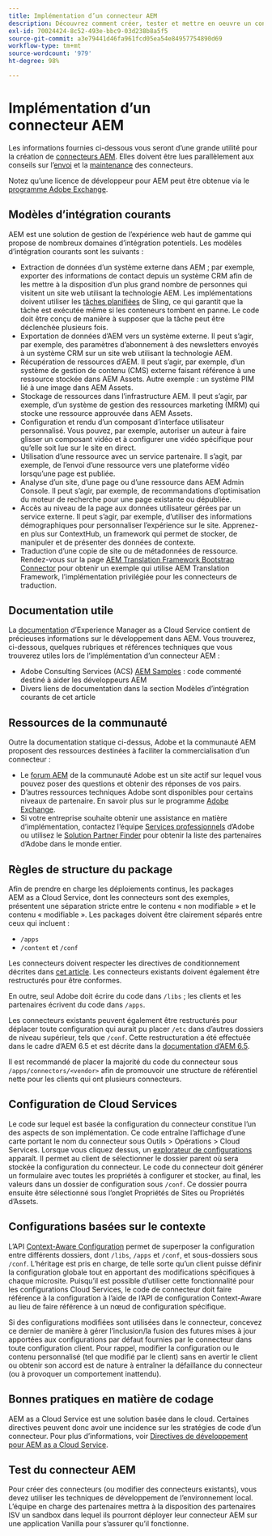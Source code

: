 ```yaml
---
title: Implémentation d’un connecteur AEM
description: Découvrez comment créer, tester et mettre en oeuvre un connecteur AEM. En outre, vous découvrez les modèles d’intégration courants.
exl-id: 70024424-8c52-493e-bbc9-03d238b8a5f5
source-git-commit: a3e79441d46fa961fcd05ea54e84957754890d69
workflow-type: tm+mt
source-wordcount: '979'
ht-degree: 98%

---
```


Implémentation d’un connecteur AEM
=============================

Les informations fournies ci-dessous vous seront d’une grande utilité pour la création de [connecteurs AEM](https://www.adobe.io/apis/experiencecloud/aem/aemconnectors.html). Elles doivent être lues parallèlement aux conseils sur l’[envoi](submit.md) et la [maintenance](maintain.md) des connecteurs.

Notez qu’une licence de développeur pour AEM peut être obtenue via le [programme Adobe Exchange](https://partners.adobe.com/exchangeprogram/experiencecloud).

Modèles d’intégration courants
---------------------------

AEM est une solution de gestion de l’expérience web haut de gamme qui propose de nombreux domaines d’intégration potentiels. Les modèles d’intégration courants sont les suivants :

* Extraction de données d’un système externe dans AEM ; par exemple, exporter des informations de contact depuis un système CRM afin de les mettre à la disposition d’un plus grand nombre de personnes qui visitent un site web utilisant la technologie AEM.  Les implémentations doivent utiliser les [tâches planifiées](https://sling.apache.org/documentation/bundles/apache-sling-eventing-and-job-handling.html#scheduled-jobs) de Sling, ce qui garantit que la tâche est exécutée même si les conteneurs tombent en panne. Le code doit être conçu de manière à supposer que la tâche peut être déclenchée plusieurs fois.
* Exportation de données d’AEM vers un système externe. Il peut s’agir, par exemple, des paramètres d’abonnement à des newsletters envoyés à un système CRM sur un site web utilisant la technologie AEM.
* Récupération de ressources d’AEM. Il peut s’agir, par exemple, d’un système de gestion de contenu (CMS) externe faisant référence à une ressource stockée dans AEM Assets. Autre exemple : un système PIM lié à une image dans AEM Assets.
* Stockage de ressources dans l’infrastructure AEM. Il peut s’agir, par exemple, d’un système de gestion des ressources marketing (MRM) qui stocke une ressource approuvée dans AEM Assets.
* Configuration et rendu d’un composant d’interface utilisateur personnalisé. Vous pouvez, par exemple, autoriser un auteur à faire glisser un composant vidéo et à configurer une vidéo spécifique pour qu’elle soit lue sur le site en direct.
* Utilisation d’une ressource avec un service partenaire. Il s’agit, par exemple, de l’envoi d’une ressource vers une plateforme vidéo lorsqu’une page est publiée.
* Analyse d’un site, d’une page ou d’une ressource dans AEM Admin Console. Il peut s’agir, par exemple, de recommandations d’optimisation du moteur de recherche pour une page existante ou dépubliée.
* Accès au niveau de la page aux données utilisateur gérées par un service externe. Il peut s’agir, par exemple, d’utiliser des informations démographiques pour personnaliser l’expérience sur le site. Apprenez-en plus sur ContextHub, un framework qui permet de stocker, de manipuler et de présenter des données de contexte.
* Traduction d’une copie de site ou de métadonnées de ressource. Rendez-vous sur la page [AEM Translation Framework Bootstrap Connector](https://github.com/Adobe-Marketing-Cloud/aem-translation-framework-bootstrap-connector) pour obtenir un exemple qui utilise AEM Translation Framework, l’implémentation privilégiée pour les connecteurs de traduction.


Documentation utile
--------------------

La [documentation](../overview/introduction.md) d’Experience Manager as a Cloud Service contient de précieuses informations sur le développement dans AEM. Vous trouverez, ci-dessous, quelques rubriques et références techniques que vous trouverez utiles lors de l’implémentation d’un connecteur AEM :

* Adobe Consulting Services (ACS) [AEM Samples](https://adobe-consulting-services.github.io/acs-aem-samples/) : code commenté destiné à aider les développeurs AEM
* Divers liens de documentation dans la section Modèles d’intégration courants de cet article

Ressources de la communauté
--------------------

Outre la documentation statique ci-dessus, Adobe et la communauté AEM proposent des ressources destinées à faciliter la commercialisation d’un connecteur :

* Le [forum AEM](https://help-forums.adobe.com/content/adobeforums/en/experience-manager-forum/adobe-experience-manager.html) de la communauté Adobe est un site actif sur lequel vous pouvez poser des questions et obtenir des réponses de vos pairs.
* D’autres ressources techniques Adobe sont disponibles pour certains niveaux de partenaire. En savoir plus sur le programme [Adobe Exchange](https://partners.adobe.com/exchangeprogram/experiencecloud).
* Si votre entreprise souhaite obtenir une assistance en matière d’implémentation, contactez l’équipe [Services professionnels](https://www.adobe.com/fr/marketing-cloud/service-support/professional-consulting-training.html) d’Adobe ou utilisez le [Solution Partner Finder](https://solutionpartners.adobe.com/home/partnerFinder.html) pour obtenir la liste des partenaires d’Adobe dans le monde entier.

Règles de structure du package
-----------------------

Afin de prendre en charge les déploiements continus, les packages AEM as a Cloud Service, dont les connecteurs sont des exemples, présentent une séparation stricte entre le contenu « non modifiable » et le contenu « modifiable ». Les packages doivent être clairement séparés entre ceux qui incluent :

* `/apps`
* `/content` et `/conf`

Les connecteurs doivent respecter les directives de conditionnement décrites dans [cet article](/help/implementing/developing/introduction/aem-project-content-package-structure.md). Les connecteurs existants doivent également être restructurés pour être conformes.

En outre, seul Adobe doit écrire du code dans `/libs` ; les clients et les partenaires écrivent du code dans `/apps`.

Les connecteurs existants peuvent également être restructurés pour déplacer toute configuration qui aurait pu placer `/etc` dans d’autres dossiers de niveau supérieur, tels que `/conf`. Cette restructuration a été effectuée dans le cadre d’AEM 6.5 et est décrite dans la [documentation d’AEM 6.5](https://experienceleague.adobe.com/docs/experience-manager-65/deploying/restructuring/repository-restructuring.html?lang=fr).

Il est recommandé de placer la majorité du code du connecteur sous `/apps/connectors/<vendor>` afin de promouvoir une structure de référentiel nette pour les clients qui ont plusieurs connecteurs.

Configuration de Cloud Services
-----------------------------

Le code sur lequel est basée la configuration du connecteur constitue l’un des aspects de son implémentation. Ce code entraîne l’affichage d’une carte portant le nom du connecteur sous Outils > Opérations > Cloud Services. Lorsque vous cliquez dessus, un [explorateur de configurations](/help/implementing/developing/introduction/configurations.md#using-configuration-browser) apparaît. Il permet au client de sélectionner le dossier parent où sera stockée la configuration du connecteur. Le code du connecteur doit générer un formulaire avec toutes les propriétés à configurer et stocker, au final, les valeurs dans un dossier de configuration sous `/conf`. Ce dossier pourra ensuite être sélectionné sous l’onglet Propriétés de Sites ou Propriétés d’Assets.


Configurations basées sur le contexte
-----------------------------

L’API [Context-Aware Configuration](https://sling.apache.org/documentation/bundles/context-aware-configuration/context-aware-configuration.html) permet de superposer la configuration entre différents dossiers, dont `/libs`, `/apps` et `/conf`, et sous-dossiers sous `/conf`. L’héritage est pris en charge, de telle sorte qu’un client puisse définir la configuration globale tout en apportant des modifications spécifiques à chaque microsite. Puisqu’il est possible d’utiliser cette fonctionnalité pour les configurations Cloud Services, le code de connecteur doit faire référence à la configuration à l’aide de l’API de configuration Context-Aware au lieu de faire référence à un nœud de configuration spécifique.

Si des configurations modifiées sont utilisées dans le connecteur, concevez ce dernier de manière à gérer l’inclusion/la fusion des futures mises à jour apportées aux configurations par défaut fournies par le connecteur dans toute configuration client. Pour rappel, modifier la configuration ou le contenu personnalisé (tel que modifié par le client) sans en avertir le client ou obtenir son accord est de nature à entraîner la défaillance du connecteur (ou à provoquer un comportement inattendu).

Bonnes pratiques en matière de codage
----------------------

AEM as a Cloud Service est une solution basée dans le cloud. Certaines directives peuvent donc avoir une incidence sur les stratégies de code d’un connecteur. Pour plus d’informations, voir [Directives de développement pour AEM as a Cloud Service](/help/implementing/developing/introduction/development-guidelines.md).

Test du connecteur AEM
-------------------------

Pour créer des connecteurs (ou modifier des connecteurs existants), vous devez utiliser les techniques de développement de l’environnement local. L’équipe en charge des partenaires mettra à la disposition des partenaires ISV un sandbox dans lequel ils pourront déployer leur connecteur AEM sur une application Vanilla pour s’assurer qu’il fonctionne.
